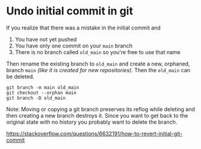 # Undo initial commit in git


If you realize that there was a mistake in the initial commit and

1. You have not yet pushed 
2. You have only one commit on your `main` branch
3. There is no branch called `old_main` so you're free to use that name

Then rename the existing branch to `old_main` and create a new, orphaned, branch `main` _(like it is created for new repositories)_. Then the `old_main` can be deleted.

```
git branch -m main old_main
git checkout --orphan main
git branch -D old_main
```

Note: Moving or copying a git branch preserves its reflog while deleting and then creating a new branch destroys it. Since you want to get back to the original state with no history you probably want to delete the branch.

https://stackoverflow.com/questions/6632191/how-to-revert-initial-git-commit